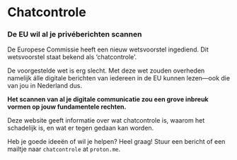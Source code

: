 # Chatcontrole

### De EU wil al je privéberichten scannen

De Europese Commissie heeft een nieuw wetsvoorstel ingediend. Dit wetsvoorstel staat bekend als ‘chatcontrole’.

De voorgestelde wet is erg slecht. Met deze wet zouden overheden namelijk álle digitale berichten van iedereen in de EU kunnen lezen—ook die van jou in Nederland dus.

**Het scannen van al je digitale communicatie zou een grove inbreuk vormen op jouw fundamentele rechten.**

Deze website geeft informatie over wat chatcontrole is, waarom het schadelijk is, en wat er tegen gedaan kan worden.

Heb je goede ideeën of wil je helpen? Heel graag! Stuur een bericht of een mailtje naar `chatcontrole` at `proton.me`.
